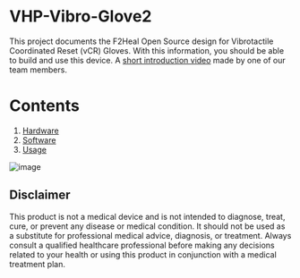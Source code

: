 # VHP-Vibro-Glove2

This project documents the F2Heal Open Source design for Vibrotactile Coordinated Reset (vCR) Gloves. With this information, you should be able to build and use this device. A [short introduction video](https://youtu.be/0L4k3rwZa5U) made by one of our team members.

# Contents
1. [Hardware](doc/Hardware.md)
2. [Software](doc/Software.md)
3. [Usage](doc/Usage.md)

![image](https://github.com/F2HEAL/VHP-Vibro-Glove2/assets/18469570/6d37423f-a8d8-489d-8761-dce0398e5a9a)

## Disclaimer

This product is not a medical device and is not intended to diagnose, treat, cure, or prevent any disease or medical condition. It should not be used as a substitute for professional medical advice, diagnosis, or treatment. Always consult a qualified healthcare professional before making any decisions related to your health or using this product in conjunction with a medical treatment plan.



